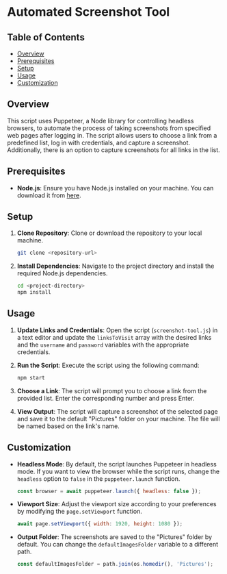 # Automated Screenshot Tool

## Table of Contents

- [Overview](#overview)
- [Prerequisites](#prerequisites)
- [Setup](#setup)
- [Usage](#usage)
- [Customization](#customization)

## Overview

This script uses Puppeteer, a Node library for controlling headless browsers, to automate the process of taking screenshots from specified web pages after logging in. The script allows users to choose a link from a predefined list, log in with credentials, and capture a screenshot. Additionally, there is an option to capture screenshots for all links in the list.

## Prerequisites

- **Node.js**: Ensure you have Node.js installed on your machine. You can download it from [here](https://nodejs.org/).

## Setup

1. **Clone Repository**: Clone or download the repository to your local machine.

    ```bash
    git clone <repository-url>
    ```

2. **Install Dependencies**: Navigate to the project directory and install the required Node.js dependencies.

    ```bash
    cd <project-directory>
    npm install
    ```

## Usage

1. **Update Links and Credentials**: Open the script (`screenshot-tool.js`) in a text editor and update the `linksToVisit` array with the desired links and the `username` and `password` variables with the appropriate credentials.

2. **Run the Script**: Execute the script using the following command:

    ```bash
    npm start
    ```

3. **Choose a Link**: The script will prompt you to choose a link from the provided list. Enter the corresponding number and press Enter.

4. **View Output**: The script will capture a screenshot of the selected page and save it to the default "Pictures" folder on your machine. The file will be named based on the link's name.

## Customization

- **Headless Mode**: By default, the script launches Puppeteer in headless mode. If you want to view the browser while the script runs, change the `headless` option to `false` in the `puppeteer.launch` function.

    ```javascript
    const browser = await puppeteer.launch({ headless: false });
    ```

- **Viewport Size**: Adjust the viewport size according to your preferences by modifying the `page.setViewport` function.

    ```javascript
    await page.setViewport({ width: 1920, height: 1080 });
    ```

- **Output Folder**: The screenshots are saved to the "Pictures" folder by default. You can change the `defaultImagesFolder` variable to a different path.

    ```javascript
    const defaultImagesFolder = path.join(os.homedir(), 'Pictures');
    ```
